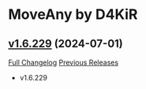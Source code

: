 # MoveAny by D4KiR

## [v1.6.229](https://github.com/d4kir92/MoveAny/tree/v1.6.229) (2024-07-01)
[Full Changelog](https://github.com/d4kir92/MoveAny/compare/v1.6.228...v1.6.229) [Previous Releases](https://github.com/d4kir92/MoveAny/releases)

- v1.6.229  
